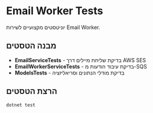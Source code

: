 # Email Worker Tests

יוניטסטים מקצועיים לשירות Email Worker.

## מבנה הטסטים

- **EmailServiceTests** - בדיקת שליחת מיילים דרך AWS SES
- **EmailWorkerServiceTests** - בדיקת עיבוד הודעות מ-SQS  
- **ModelsTests** - בדיקת מודלי הנתונים וסריאליזציה

## הרצת הטסטים

```bash
dotnet test
```